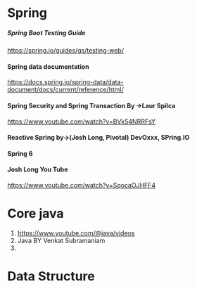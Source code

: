 # Spring
##### Spring Boot Testing Guide
https://spring.io/guides/gs/testing-web/

#### Spring data documentation
https://docs.spring.io/spring-data/data-document/docs/current/reference/html/

#### Spring Security and Spring Transaction By ->Laur Spilca
https://www.youtube.com/watch?v=BVk54NRRFsY
#### Reactive Spring by->(Josh Long, Pivotal) DevOxxx, SPring.IO

#### Spring 6
#### Josh Long You Tube
https://www.youtube.com/watch?v=SqocaOJHFF4

# Core java
1. https://www.youtube.com/@java/videos
2. Java BY Venkat Subramaniam
3. 

# Data Structure

